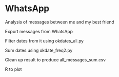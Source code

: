 # WhatsApp
Analysis of messages between me and my best friend

Export messages from WhatsApp

Filter dates from it using okdates_all.py

Sum dates using okdate_freq2.py

Clean up result to produce all_messages_sum.csv 

R to plot
